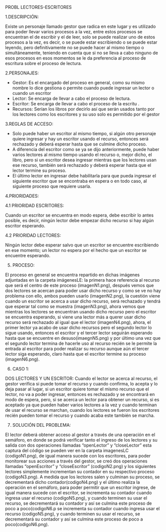 PROBL LECTORES-ESCRITORES

1.DESCRIPCIÓN:

Existe un personaje llamado gestor que radica en este  lugar y es utilizado para poder llevar varios procesos a la vez, entre estos procesos se encuentran el de escribir y el de leer, solo se puede realizar uno de estos procesos a la vez, es decir, o se puede estar escribiendo o se puede estar leyendo, pero definitivamente no se puede hacer al mismo tiempo o simultáneamente, teniendo en cuenta que si no se lleva a cabo ninguno de esos procesos en esos momentos se le da preferencia al proceso de escritura sobre el proceso de lectura.

2.PERSONAJES:
-	Gestor: Es el encargado del proceso en general, como su mismo nombre lo dice gestiona o permite cuando puede ingresar un lector o cuando un escritor
-	Lector: Se encarga de llevar a cabo el proceso de lectura.
-	Escritor: Se encarga de llevar a cabo el proceso de la escritu .
-	Recursos: Serían los libros por decirlo así que serán usados tanto por los lectores como los escritores y su uso solo es permitido por el gestor

3.REGLAS DE ACCESO:
-	Solo puede haber un escritor al mismo tiempo, si algún otro personaje quiere ingresar y hay un escritor usando el recurso, entonces será rechazado y deberá esperar hasta que se culmine dicho proceso.
-	A diferencia del escritor como se ya se dijo anteriormente, puede haber varios lectores al mismo tiempo usando el recurso o, mejor dicho, el libro, pero si un escritor desea ingresar mientras que los lectores usan ese recurso, también será rechazado y deberá esperar hasta que el lector termine su proceso.
-	El último lector en ingresar debe habilitarla para que pueda ingresar el siguiente escritor que se encontraba en espera o en todo caso, al siguiente proceso que requiere usarla.

4.PRIORIDADES:

4.1 PRIORIDAD ESCRITORES:

Cuando un escritor se encuentra en modo espera, debe escribir lo antes posible, es decir, ningún lector debe empezar dicho recurso si hay algún escritor esperando.

4.2 PRIORIDAD LECTORES:

Ningún lector debe esperar salvo que un escritor se encuentre escribiendo en ese momento; un lector no espera por el hecho que un escritor se encuentre esperando.

5. PROCESO: 

El proceso en general se encuentra repartido en dichas imágenes adjuntadas en la carpeta imágenesLE: la primera hace referencia al recurso que será el centro de este proceso (imagenN1.png), después vemos que dos lectores se acercan para poder usar dicho recurso y como se ve no hay problema con ello, ambos pueden usarlo (imagenN2.png), la cuestión viene cuando un escritor se acerca a usar dicho recurso, será rechazado y tendrá que esperar tal como se muestra (imagenN3.png), ahora vemos que mientras los lectores se encuentran usando dicho recurso pero el escritor se encuentra esperando, si viene una lector más a querer usar dicho recurso será rechazado al igual que el lector (imagenN4.png), ahora, el primer lector ya acabo de usar dicho recursos pero el segundo lector lo sigue usando, entonces el escritor y el tercer lector seguirán esperando hasta que se encuentre en desuso(imaegnN5.png) y por último una vez que el segundo lector termina de hacerle uso al recurso recién se le permite la entrada al escritor para poder realizar su recurso aunque aún el tercer lector siga esperando, claro hasta que el escritor termine su proceso (imagenN6.png).

6. CASO 1:

DOS LECTORES Y UN ESCRITOR: 
Cuando el lector se acerca al recurso, el gestor verifica si puede tomar el recurso y cuando confirma, lo acepta y lo deja pasar al lugar, si un escritor quiere tomar el mismo recurso que el lector, no va a poder ingresar, entonces es rechazado y se encontrará en modo de espera, pero,  si se acerca un lector para obtener un recurso, si es aceptado ya que pueden haber varios lectores a la vez y cuando terminan de usar el recurso se marchan, cuando los lectores se fueron los escritores recién pueden tomar el recurso y cuando acaba este también se marcha.

7. SOLUCIÓN DEL PROBLEMA:

El lector deberá obtener acceso al gestor a través de una operación en el semáforo, en donde se podrá verificar tanto el ingreso de los lectores y su salida con dos operaciones llamadas “openLector” y “closeLector” esta captura del código se pueden ver en la carpeta imagenesLC (codigoN1.png), de igual manera sucede con los escritores, para poder monitorear sus acciones a través del gestor, se creó dos operaciones llamadas “openEscritor” y “closeEscritor” (codigoN2.png) y los siguientes lectores simplemente incrementan su contador en su respectivo proceso (codigoN3.png). A medida que los lectores salen y culminan su proceso, se decrementará dicho contador(codigoN4.png) y el último realiza la operación en el semáforo, para poder permitir que un escritor ingrese, de igual manera sucede con el escritor, se incrementa su contador cuando ingresa usar el recurso (codigoN5.png), y cuando terminen su usar el recurso, se decrementará su contador y así se culmina este proceso de poco a poco(codigoN6.p se incrementa su contador cuando ingresa usar el recurso (codigoN5.png), y cuando terminen su usar el recurso, se decrementará su contador y así se culmina este proceso de poco a poco(codigoN6.png).

